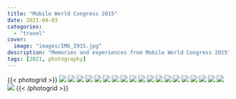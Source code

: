 ```yaml
---
title: "Mobile World Congress 2015"
date: 2021-04-03
categories:
  - "travel"
cover:
  image: "images/IMG_2915.jpg"
description: "Memories and experiences from Mobile World Congress 2015"
tags: [2021, photography]
---
```


{{< photogrid >}}
![](images/5DFAE689-EE9F-4ACA-A2D8-3A2543871EFF_1_201_a.jpg)
![](images/F3F4A497-B9E4-4AA9-83CD-F24190477609.jpg)
![](images/IMG_2915-1024x1024.jpg)
![](images/DSC01610.jpg)
![](images/DSC01595.jpg)
![](images/DSC01634.jpg)
![](images/DSC01662.jpg)
![](images/DSC01581.jpg)
![](images/F61178D7-2033-4104-B934-39A8F54BBF58_1_201_a-1024x1024.jpg)
![](images/DSC01767.jpg)
![](images/DSC01764.jpg)
![](images/DSC01725.jpg)
![](images/DSC01664.jpg)
![](images/D4375D1D-B8BD-4565-B6AA-9A1397AB9E8D.jpg)
![](images/DSC01663.jpg)
![](images/74665F34-C13C-40A2-B1A2-9F59A43DABEF_1_201_a.jpg)
![](images/B5BAA8D3-2548-4B7C-A3BC-3334F2A15B7F_1_201_a-1024x1024.jpg)
![](images/684F84ED-8055-47FD-9D15-9AB21A0007E9-1024x1024.jpg)
![](images/4A15EB83-BD85-4D5E-BC8A-708FA6A294DC-1024x1024.jpg)
![](images/85C959E5-B165-4135-98CE-A6668E749C3A-1024x1024.jpg)
{{< /photogrid >}}
